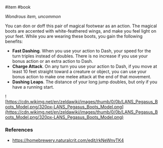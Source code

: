  #item #book 

*Wondrous item, uncommon*

You can don or doff this pair of magical footwear as an action. The magical boots are accented with white-feathered wings, and make you feel light on your feet. While you are wearing these boots, you gain the following benefits:

* **Fast Dashing**. When you use your action to Dash, your speed for the turn triples instead of doubles. There is no increase if you use your bonus action or an extra action to Dash.
* **Charge Attack**. On any turn you use your action to Dash, if you move at least 10 feet straight toward a creature or object, you can use your bonus action to make one melee attack at the end of that movement.
* **Dashing Leaps**. The distance of your long jump doubles, but only if you have a running start.

![https://cdn.wikimg.net/en/zeldawiki/images/thumb/0/0b/LANS_Pegasus_Boots_Model.png/320px-LANS_Pegasus_Boots_Model.png](https://cdn.wikimg.net/en/zeldawiki/images/thumb/0/0b/LANS_Pegasus_Boots_Model.png/320px-LANS_Pegasus_Boots_Model.png)

### References

* https://homebrewery.naturalcrit.com/edit/rkNeWnvTK4
